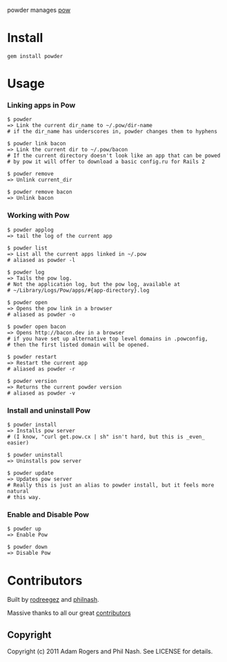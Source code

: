 powder manages [pow](http://pow.cx/)

# Install #

    gem install powder

# Usage #


### Linking apps in Pow ###

    $ powder
    => Link the current dir_name to ~/.pow/dir-name
    # if the dir_name has underscores in, powder changes them to hyphens

    $ powder link bacon
    => Link the current dir to ~/.pow/bacon
    # If the current directory doesn't look like an app that can be powed
    # by pow it will offer to download a basic config.ru for Rails 2

    $ powder remove
    => Unlink current_dir

    $ powder remove bacon
    => Unlink bacon

### Working with Pow ###

    $ powder applog
    => tail the log of the current app

    $ powder list
    => List all the current apps linked in ~/.pow
    # aliased as powder -l

    $ powder log
    => Tails the pow log.
    # Not the application log, but the pow log, available at
    # ~/Library/Logs/Pow/apps/#{app-directory}.log

    $ powder open
    => Opens the pow link in a browser
    # aliased as powder -o

    $ powder open bacon
    => Opens http://bacon.dev in a browser
    # if you have set up alternative top level domains in .powconfig,
    # then the first listed domain will be opened.

    $ powder restart 
    => Restart the current app
    # aliased as powder -r

    $ powder version
    => Returns the current powder version
    # aliased as powder -v

### Install and uninstall Pow ###

    $ powder install
    => Installs pow server 
    # (I know, "curl get.pow.cx | sh" isn't hard, but this is _even_ easier)

    $ powder uninstall
    => Uninstalls pow server
    
    $ powder update
    => Updates pow server
    # Really this is just an alias to powder install, but it feels more natural
    # this way.

### Enable and Disable Pow ###

    $ powder up
    => Enable Pow

    $ powder down
    => Disable Pow

# Contributors #

Built by [rodreegez](https://github.com/Rodreegez) and [philnash](https://github.com/philnash).

Massive thanks to all our great
[contributors](https://github.com/Rodreegez/powder/contributors)

## Copyright ##

Copyright (c) 2011 Adam Rogers and Phil Nash. See LICENSE for details.
